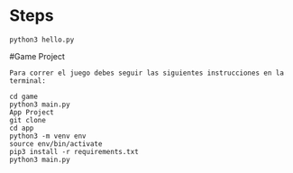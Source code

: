 # Steps
    python3 hello.py


#Game Project

    Para correr el juego debes seguir las siguientes instrucciones en la terminal:

    cd game
    python3 main.py
    App Project
    git clone
    cd app
    python3 -m venv env
    source env/bin/activate
    pip3 install -r requirements.txt
    python3 main.py